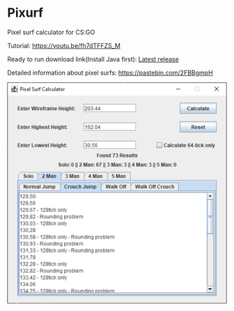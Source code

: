 # Pixurf
Pixel surf calculator for CS:GO

Tutorial: https://youtu.be/fh7dTFFZS_M

Ready to run download link(Install Java first): [Latest release](https://github.com/HackerPide/Pixurf/releases/latest/download/Pixurf.jar)

Detailed information about pixel surfs: https://pastebin.com/2FBBgmpH

<img src="Pixurf_preview.png">
